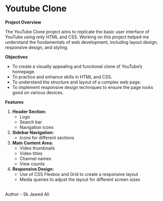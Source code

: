 # Youtube Clone
<b>Project Overview</b>
<p>The YouTube Clone project aims to replicate the basic user interface of YouTube using only HTML and CSS. Working on this project helped me understand the fundamentals of web development, including layout design, responsive design, and styling.</p>
<b>Objectives</b>
<ul>
  <li>To create a visually appealing and functional clone of YouTube’s homepage.</li>
  <li>To practice and enhance skills in HTML and CSS.</li>
  <li>To understand the structure and layout of a complex web page.</li>
  <li>To implement responsive design techniques to ensure the page looks good on various devices.</li>
</ul>
<b>Features</b>
<ol type="1">
  <li>
    <b>Header Section:</b>
    <ul>
      <li>Logo</li>
      <li>Search bar</li>
      <li>Navigation icons</li>
    </ul>
  </li>
  <li>
    <b>Sidebar Navigation:</b>
    <ul>
      <li>Icons for different sections</li>
    </ul>
  </li>
  <li>
    <b>Main Content Area:</b>
    <ul>
      <li>Video thumbnails</li>
      <li>Video titles</li>
      <li>Channel names</li>
      <li>View counts</li>
    </ul>
  </li>
  <li>
    <b>Responsive Design:</b>
    <ul>
      <li>Use of CSS Flexbox and Grid to create a responsive layout</li>
      <li>Media queries to adjust the layout for different screen sizes</li>
    </ul>
  </li>
</ol>
<br>
Author - Sk Jawed Ali
